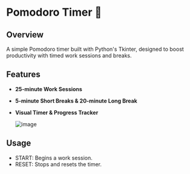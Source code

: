 # Pomodoro Timer 🍅

## Overview

A simple Pomodoro timer built with Python's Tkinter, designed to boost productivity with timed work sessions and breaks.

## Features

- **25-minute Work Sessions**
- **5-minute Short Breaks & 20-minute Long Break**
- **Visual Timer & Progress Tracker**

  ![image](https://github.com/user-attachments/assets/a154af63-7678-40e4-b85c-8d9096fd856f)


## Usage
- START: Begins a work session.
- RESET: Stops and resets the timer.
